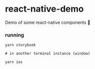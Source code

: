 # react-native-demo
Demo of some react-native components :monkey:

### running

```
yarn storybook

# in another terminal instance (window)

yarn ios
```
